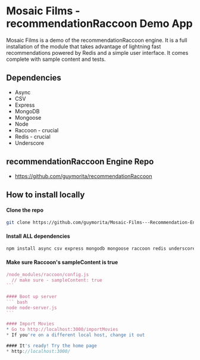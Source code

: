# Mosaic Films - recommendationRaccoon Demo App

Mosaic Films is a demo of the recommendationRaccoon engine. It is a full installation of the module that takes advantage of lightning fast recommendations powered by Redis and a simple user interface. It comes complete with sample content and tests.

## Dependencies

* Async
* CSV
* Express
* MongoDB
* Mongoose
* Node
* Raccoon - crucial
* Redis - crucial
* Underscore

## recommendationRaccoon Engine Repo

* <a href="https://github.com/guymorita/recommendationRaccoon" target="_blank">https://github.com/guymorita/recommendationRaccoon</a>

## How to install locally

#### Clone the repo
``` bash
git clone https://github.com/guymorita/Mosaic-Films---Recommendation-Engine-Demo.git
```

#### Install ALL dependencies
``` bash
npm install async csv express mongodb mongoose raccoon redis underscore
```

#### Make sure Raccoon's sampleContent is true
```` js
/node_modules/raccoon/config.js
  // make sure - sampleContent: true
```

#### Boot up server
``` bash
node node-server.js
```

#### Import Movies
* Go to http://localhost:3000/importMovies
* If you're on a different local host, change it out

#### It's ready! Try the home page
* http://localhost:3000/

